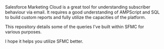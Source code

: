 Salesforce Marketing Cloud is a great tool for understanding subscriber behaviour via email.
It requires a good understanding of AMPScript and SQL to build custom reports and fully utilize the capacities of the platform.

This repository details some of the queries I've built within SFMC for various purposes.

I hope it helps you utilize SFMC better.
